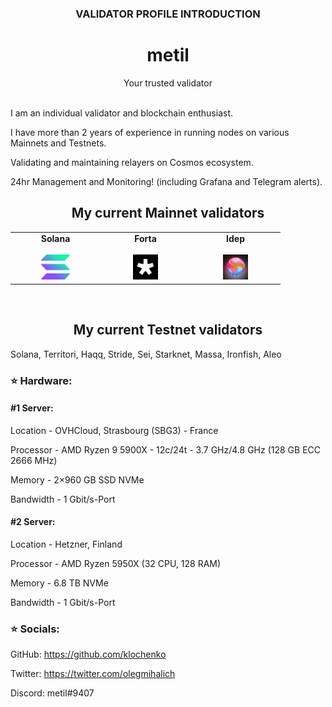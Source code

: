 <h3 align="center">VALIDATOR PROFILE INTRODUCTION</h3>

<h1 align="center">metil</h1>
<p align="center">Your trusted validator</p>

<br>
I am an individual validator and blockchain enthusiast.

I have more than 2 years of experience in running nodes on various Mainnets and Testnets.

Validating and maintaining relayers on Cosmos ecosystem.

24hr Management and Monitoring! (including Grafana and Telegram alerts).

<h2 align="center">My current Mainnet validators</h2>

<table width="350px" align="center">
    <tbody>
        <tr valign="top">
            <td width="130px" align="center">
            <span><strong>Solana</strong></span><br><br />
            <a href="https://app.forta.network/scan-node/0x211bf823b9aa19255aeec0452910775bc84696e1" target="_blank" rel="noopener noreferrer">
            <img height="40px" src="https://github.com/klochenko/klochenko/blob/main/logo/solanaLogoMark.png">
            </td>
            <td width="130px" align="center">
            <span><strong>Forta</strong></span><br><br />
            <a href="https://app.forta.network/scan-node/0x211bf823b9aa19255aeec0452910775bc84696e1" target="_blank" rel="noopener noreferrer">
            <img height="40px" src="https://github.com/klochenko/klochenko/blob/main/logo/forta.jpg">
            </td>
            <td width="130px" align="center">
            <span><strong>Idep</strong></span><br><br />
            <a href="https://atomscan.com/idep/validators/idepvaloper1qnshchnpvtcx9uu3fytce25lk7qyxqklgym5sv" target="_blank" rel="noopener noreferrer">
            <img height="40px" src="https://github.com/klochenko/klochenko/blob/main/logo/Idep.jpg">
            </td>
        </tr>
    </tbody>
</table>
<br>

<h2 align="center">My current Testnet validators</h2>

Solana, Territori, Haqq, Stride, Sei, Starknet, Massa, Ironfish, Aleo

### ⭐️ Hardware:
#### #1 Server:
Location - OVHCloud, Strasbourg (SBG3) - France

Processor - AMD Ryzen 9 5900X - 12c/24t - 3.7 GHz/4.8 GHz (128 GB ECC 2666 MHz)

Memory - 2×960 GB SSD NVMe

Bandwidth - 1 Gbit/s-Port

#### #2 Server:
Location - Hetzner, Finland

Processor - AMD Ryzen 5950X (32 CPU, 128 RAM)

Memory - 6.8 TB NVMe

Bandwidth - 1 Gbit/s-Port

### ⭐️ Socials:

GitHub: https://github.com/klochenko

Twitter: https://twitter.com/olegmihalich

Discord: metil#9407
